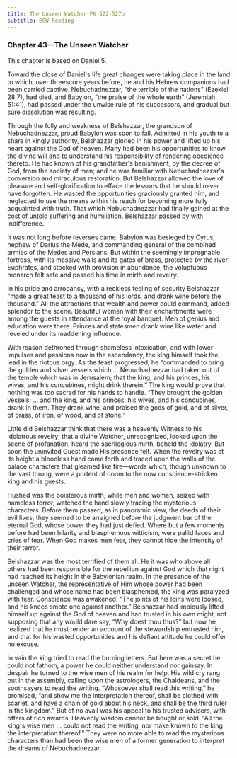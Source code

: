 ```yaml
---
title: The Unseen Watcher PK 522-527b
subtitle: EGW Reading
---
```


### Chapter 43—The Unseen Watcher

This chapter is based on Daniel 5.

Toward the close of Daniel's life great changes were taking place in the land to which, over threescore years before, he and his Hebrew companions had been carried captive. Nebuchadnezzar, “the terrible of the nations” (Ezekiel 28:7), had died, and Babylon, “the praise of the whole earth” (Jeremiah 51:41), had passed under the unwise rule of his successors, and gradual but sure dissolution was resulting.

Through the folly and weakness of Belshazzar, the grandson of Nebuchadnezzar, proud Babylon was soon to fall. Admitted in his youth to a share in kingly authority, Belshazzar gloried in his power and lifted up his heart against the God of heaven. Many had been his opportunities to know the divine will and to understand his responsibility of rendering obedience thereto. He had known of his grandfather's banishment, by the decree of God, from the society of men; and he was familiar with Nebuchadnezzar's conversion and miraculous restoration. But Belshazzar allowed the love of pleasure and self-glorification to efface the lessons that he should never have forgotten. He wasted the opportunities graciously granted him, and neglected to use the means within his reach for becoming more fully acquainted with truth. That which Nebuchadnezzar had finally gained at the cost of untold suffering and humiliation, Belshazzar passed by with indifference.

It was not long before reverses came. Babylon was besieged by Cyrus, nephew of Darius the Mede, and commanding general of the combined armies of the Medes and Persians. But within the seemingly impregnable fortress, with its massive walls and its gates of brass, protected by the river Euphrates, and stocked with provision in abundance, the voluptuous monarch felt safe and passed his time in mirth and revelry.

In his pride and arrogancy, with a reckless feeling of security Belshazzar “made a great feast to a thousand of his lords, and drank wine before the thousand.” All the attractions that wealth and power could command, added splendor to the scene. Beautiful women with their enchantments were among the guests in attendance at the royal banquet. Men of genius and education were there. Princes and statesmen drank wine like water and reveled under its maddening influence.

With reason dethroned through shameless intoxication, and with lower impulses and passions now in the ascendancy, the king himself took the lead in the riotous orgy. As the feast progressed, he “commanded to bring the golden and silver vessels which ... Nebuchadnezzar had taken out of the temple which was in Jerusalem; that the king, and his princes, his wives, and his concubines, might drink therein.” The king would prove that nothing was too sacred for his hands to handle. “They brought the golden vessels; ... and the king, and his princes, his wives, and his concubines, drank in them. They drank wine, and praised the gods of gold, and of silver, of brass, of iron, of wood, and of stone.”

Little did Belshazzar think that there was a heavenly Witness to his idolatrous revelry; that a divine Watcher, unrecognized, looked upon the scene of profanation, heard the sacrilegious mirth, beheld the idolatry. But soon the uninvited Guest made His presence felt. When the revelry was at its height a bloodless hand came forth and traced upon the walls of the palace characters that gleamed like fire—words which, though unknown to the vast throng, were a portent of doom to the now conscience-stricken king and his guests.

Hushed was the boisterous mirth, while men and women, seized with nameless terror, watched the hand slowly tracing the mysterious characters. Before them passed, as in panoramic view, the deeds of their evil lives; they seemed to be arraigned before the judgment bar of the eternal God, whose power they had just defied. Where but a few moments before had been hilarity and blasphemous witticism, were pallid faces and cries of fear. When God makes men fear, they cannot hide the intensity of their terror.

Belshazzar was the most terrified of them all. He it was who above all others had been responsible for the rebellion against God which that night had reached its height in the Babylonian realm. In the presence of the unseen Watcher, the representative of Him whose power had been challenged and whose name had been blasphemed, the king was paralyzed with fear. Conscience was awakened. “The joints of his loins were loosed, and his knees smote one against another.” Belshazzar had impiously lifted himself up against the God of heaven and had trusted in his own might, not supposing that any would dare say, “Why doest thou thus?” but now he realized that he must render an account of the stewardship entrusted him, and that for his wasted opportunities and his defiant attitude he could offer no excuse.

In vain the king tried to read the burning letters. But here was a secret he could not fathom, a power he could neither understand nor gainsay. In despair he turned to the wise men of his realm for help. His wild cry rang out in the assembly, calling upon the astrologers, the Chaldeans, and the soothsayers to read the writing. “Whosoever shall read this writing,” he promised, “and show me the interpretation thereof, shall be clothed with scarlet, and have a chain of gold about his neck, and shall be the third ruler in the kingdom.” But of no avail was his appeal to his trusted advisers, with offers of rich awards. Heavenly wisdom cannot be bought or sold. “All the king's wise men ... could not read the writing, nor make known to the king the interpretation thereof.” They were no more able to read the mysterious characters than had been the wise men of a former generation to interpret the dreams of Nebuchadnezzar.